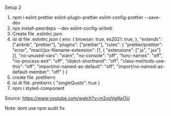 Setup 2
1. npm i eslint prettier eslint-plugin-prettier eslint-config-prettier --save-dev
2. npx install-peerdeps --dev eslint-config-airbnb
3. Creata file .eslintrc.json
4. isi di file .eslintrc.json
{
  env: {
    browser: true,
    es2021: true,
  },
  "extends": ["airbnb", "prettier"],
  "plugins": ["prettier"],
  "rules": {
    "prettier/prettier": "error",
    "react/jsx-filename-extension": [1, { "extensions": [".js", ".jsx"] }],
    "no-unused-vars": "warn",
    "no-console": "off",
    "func-names": "off",
    "no-process-exit": "off",
    "object-shorthand": "off",
    "class-methods-use-this": "off",
    "import/no-named-as-default": "off",
    "import/no-named-as-default-member": "off"
  }
}
5. create file .prettierrc
6. isi di file .prettierrc
{
  "singleQuote": true
}
7. npm i styled-component

Source: https://www.youtube.com/watch?v=m2osVgjKeOU

Note: dont use npm audit fix
